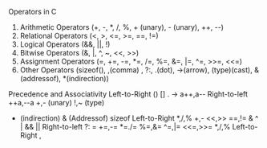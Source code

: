 Operators in C
1. Arithmetic Operators (+, -, *, /, %, + (unary), - (unary), ++, --)
2. Relational Operators (<, >, <=, >=, ==, !=)
3. Logical Operators    (&&, ||, !)
4. Bitwise Operators    (&, |, ^, ~, <<, >>)
5. Assignment Operators (=, +=, -=, *=, /=, %=, &=, |=, ^=, >>=, <<=)
6. Other Operators      (sizeof(), ,(comma) , ?:, .(dot), ->(arrow), (type)(cast), & (addressof),  *(indirection))

Precedence and Associativity
Left-to-Right
()
[]
.
->
a++,a--
Right-to-left
++a,--a
+,- (unary)
!,~
(type)
* (indirection)
& (Addressof)
sizeof
Left-to-Right
*,/,%
+,-
<<,>>
==,!=
&
^
|
&&
||
Right-to-left
?:
=
+=,-=
*=./=
%=,&=
^=,|=
<<=,>>=
*,/,%
Left-to-Right
,


